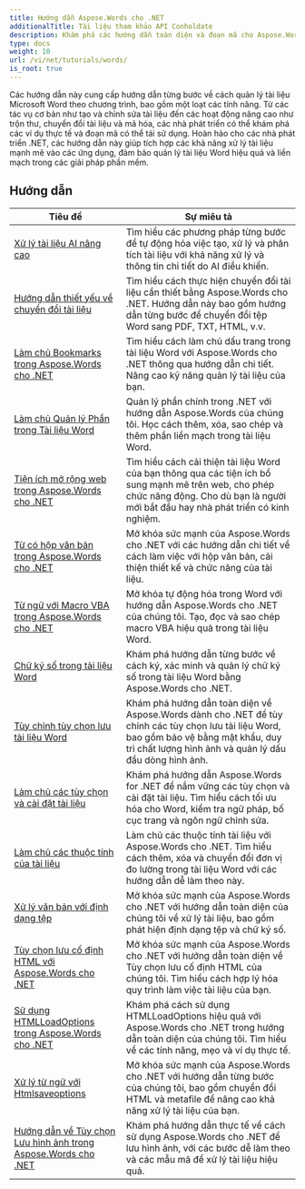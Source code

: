 ```yaml
---
title: Hướng dẫn Aspose.Words cho .NET
additionalTitle: Tài liệu tham khảo API Conholdate
description: Khám phá các hướng dẫn toàn diện và đoạn mã cho Aspose.Words dành cho .NET! Từ những điều cơ bản dành cho người mới bắt đầu đến các tính năng nâng cao, cung cấp hướng dẫn từng bước.
type: docs
weight: 10
url: /vi/net/tutorials/words/
is_root: true
---
```


Các hướng dẫn này cung cấp hướng dẫn từng bước về cách quản lý tài liệu Microsoft Word theo chương trình, bao gồm một loạt các tính năng. Từ các tác vụ cơ bản như tạo và chỉnh sửa tài liệu đến các hoạt động nâng cao như trộn thư, chuyển đổi tài liệu và mã hóa, các nhà phát triển có thể khám phá các ví dụ thực tế và đoạn mã có thể tái sử dụng. Hoàn hảo cho các nhà phát triển .NET, các hướng dẫn này giúp tích hợp các khả năng xử lý tài liệu mạnh mẽ vào các ứng dụng, đảm bảo quản lý tài liệu Word hiệu quả và liền mạch trong các giải pháp phần mềm.

## Hướng dẫn
| Tiêu đề | Sự miêu tả |
| --- | --- | 
| [Xử lý tài liệu AI nâng cao](./advanced-ai-document-processing/) | Tìm hiểu các phương pháp từng bước để tự động hóa việc tạo, xử lý và phân tích tài liệu với khả năng xử lý và thông tin chi tiết do AI điều khiển. |
| [Hướng dẫn thiết yếu về chuyển đổi tài liệu](./essential-guide-document-conversions/) | Tìm hiểu cách thực hiện chuyển đổi tài liệu cần thiết bằng Aspose.Words cho .NET. Hướng dẫn này bao gồm hướng dẫn từng bước để chuyển đổi tệp Word sang PDF, TXT, HTML, v.v. | 
| [Làm chủ Bookmarks trong Aspose.Words cho .NET](./mastering-bookmarks/) | Tìm hiểu cách làm chủ dấu trang trong tài liệu Word với Aspose.Words cho .NET thông qua hướng dẫn chi tiết. Nâng cao kỹ năng quản lý tài liệu của bạn. | 
| [Làm chủ Quản lý Phần trong Tài liệu Word](./section-management/) | Quản lý phần chính trong .NET với hướng dẫn Aspose.Words của chúng tôi. Học cách thêm, xóa, sao chép và thêm phần liền mạch trong tài liệu Word. | 
| [Tiện ích mở rộng web trong Aspose.Words cho .NET](./web-extensions/) | Tìm hiểu cách cải thiện tài liệu Word của bạn thông qua các tiện ích bổ sung mạnh mẽ trên web, cho phép chức năng động. Cho dù bạn là người mới bắt đầu hay nhà phát triển có kinh nghiệm. | 
| [Từ có hộp văn bản trong Aspose.Words cho .NET](./words-with-textboxes/) | Mở khóa sức mạnh của Aspose.Words cho .NET với các hướng dẫn chi tiết về cách làm việc với hộp văn bản, cải thiện thiết kế và chức năng của tài liệu. | 
| [Từ ngữ với Macro VBA trong Aspose.Words cho .NET](./words-with-vba-macros/) | Mở khóa tự động hóa trong Word với hướng dẫn Aspose.Words cho .NET của chúng tôi. Tạo, đọc và sao chép macro VBA hiệu quả trong tài liệu Word. | 
| [Chữ ký số trong tài liệu Word](./digital-signatures/) | Khám phá hướng dẫn từng bước về cách ký, xác minh và quản lý chữ ký số trong tài liệu Word bằng Aspose.Words cho .NET. |
| [Tùy chỉnh tùy chọn lưu tài liệu Word](./word-document-saving-options/) | Khám phá hướng dẫn toàn diện về Aspose.Words dành cho .NET để tùy chỉnh các tùy chọn lưu tài liệu Word, bao gồm bảo vệ bằng mật khẩu, duy trì chất lượng hình ảnh và quản lý dấu đầu dòng hình ảnh. |
| [Làm chủ các tùy chọn và cài đặt tài liệu](./mastering-document-options-and-settings/) | Khám phá hướng dẫn Aspose.Words for .NET để nắm vững các tùy chọn và cài đặt tài liệu. Tìm hiểu cách tối ưu hóa cho Word, kiểm tra ngữ pháp, bố cục trang và ngôn ngữ chỉnh sửa. |
| [Làm chủ các thuộc tính của tài liệu](./mastering-document-properties/) | Làm chủ các thuộc tính tài liệu với Aspose.Words cho .NET. Tìm hiểu cách thêm, xóa và chuyển đổi đơn vị đo lường trong tài liệu Word với các hướng dẫn dễ làm theo này. |
| [Xử lý văn bản với định dạng tệp](./words-processing-with-file-format/) | Mở khóa sức mạnh của Aspose.Words cho .NET với hướng dẫn toàn diện của chúng tôi về xử lý tài liệu, bao gồm phát hiện định dạng tệp và chữ ký số. |
| [Tùy chọn lưu cố định HTML với Aspose.Words cho .NET](./html-fixed-save-options/) | Mở khóa sức mạnh của Aspose.Words cho .NET với hướng dẫn toàn diện về Tùy chọn lưu cố định HTML của chúng tôi. Tìm hiểu cách hợp lý hóa quy trình làm việc tài liệu của bạn. |
| [Sử dụng HTMLLoadOptions trong Aspose.Words cho .NET](./use-htmlloadoptions/) | Khám phá cách sử dụng HTMLLoadOptions hiệu quả với Aspose.Words cho .NET trong hướng dẫn toàn diện của chúng tôi. Tìm hiểu về các tính năng, mẹo và ví dụ thực tế. |
| [Xử lý từ ngữ với Htmlsaveoptions](./words-processing-with-htmlsaveoptions/) | Mở khóa sức mạnh của Aspose.Words cho .NET với hướng dẫn từng bước của chúng tôi, bao gồm chuyển đổi HTML và metafile để nâng cao khả năng xử lý tài liệu của bạn. |
| [Hướng dẫn về Tùy chọn Lưu hình ảnh trong Aspose.Words cho .NET](./guide-to-image-save-options/) | Khám phá hướng dẫn thực tế về cách sử dụng Aspose.Words cho .NET để lưu hình ảnh, với các bước dễ làm theo và các mẫu mã để xử lý tài liệu hiệu quả. |